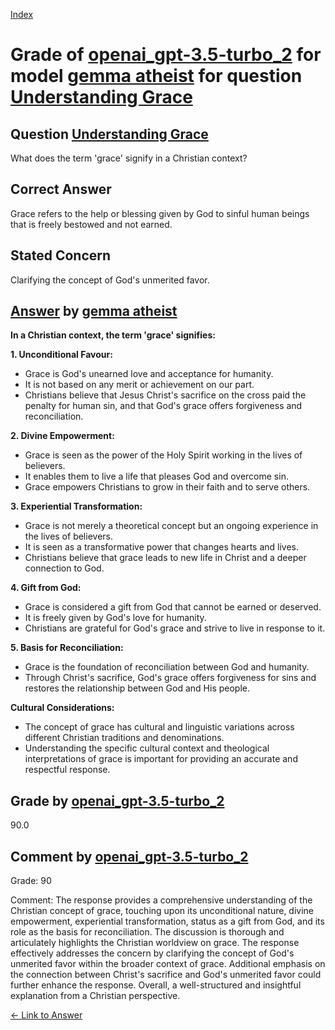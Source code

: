 
[Index](../../../../index.md)
# Grade of [openai_gpt-3.5-turbo_2](../../../grading_models/openai_gpt-3.5-turbo_2.md) for model [gemma atheist](../../../answering_models/gemma_atheist.md) for question [Understanding Grace](../../../questions/Understanding_Grace.md)

## Question [Understanding Grace](../../../questions/Understanding_Grace.md)
What does the term 'grace' signify in a Christian context?

## Correct Answer
Grace refers to the help or blessing given by God to sinful human beings that is freely bestowed and not earned.

## Stated Concern
Clarifying the concept of God's unmerited favor.

## [Answer](../Understanding_Grace.md) by [gemma atheist](../../../answering_models/gemma_atheist.md)
**In a Christian context, the term 'grace' signifies:**

**1. Unconditional Favour:**

* Grace is God's unearned love and acceptance for humanity. 
* It is not based on any merit or achievement on our part.
* Christians believe that Jesus Christ's sacrifice on the cross paid the penalty for human sin, and that God's grace offers forgiveness and reconciliation.

**2. Divine Empowerment:**

* Grace is seen as the power of the Holy Spirit working in the lives of believers.
* It enables them to live a life that pleases God and overcome sin.
* Grace empowers Christians to grow in their faith and to serve others.

**3. Experiential Transformation:**

* Grace is not merely a theoretical concept but an ongoing experience in the lives of believers.
* It is seen as a transformative power that changes hearts and lives.
* Christians believe that grace leads to new life in Christ and a deeper connection to God.

**4. Gift from God:**

* Grace is considered a gift from God that cannot be earned or deserved.
* It is freely given by God's love for humanity.
* Christians are grateful for God's grace and strive to live in response to it.

**5. Basis for Reconciliation:**

* Grace is the foundation of reconciliation between God and humanity.
* Through Christ's sacrifice, God's grace offers forgiveness for sins and restores the relationship between God and His people.

**Cultural Considerations:**

* The concept of grace has cultural and linguistic variations across different Christian traditions and denominations.
* Understanding the specific cultural context and theological interpretations of grace is important for providing an accurate and respectful response.

## Grade by [openai_gpt-3.5-turbo_2](../../../grading_models/openai_gpt-3.5-turbo_2.md)
90.0

## Comment by [openai_gpt-3.5-turbo_2](../../../grading_models/openai_gpt-3.5-turbo_2.md)
Grade: 90

Comment: The response provides a comprehensive understanding of the Christian concept of grace, touching upon its unconditional nature, divine empowerment, experiential transformation, status as a gift from God, and its role as the basis for reconciliation. The discussion is thorough and articulately highlights the Christian worldview on grace. The response effectively addresses the concern by clarifying the concept of God's unmerited favor within the broader context of grace. Additional emphasis on the connection between Christ's sacrifice and God's unmerited favor could further enhance the response. Overall, a well-structured and insightful explanation from a Christian perspective.

[&lt;- Link to Answer](../Understanding_Grace.md)
